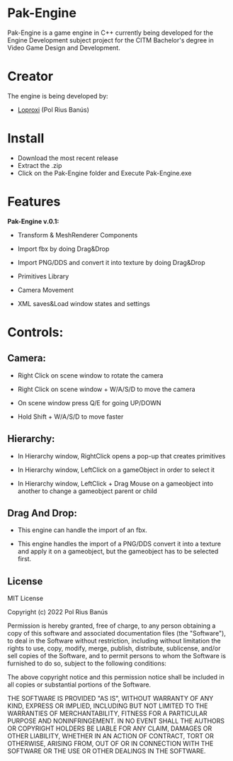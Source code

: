 # Pak-Engine

Pak-Engine is a game engine in C++ currently being developed for the Engine Development subject project for the CITM Bachelor's degree in Video Game Design and Development. 

# Creator

The engine is being developed by:

* [Loproxi](https://github.com/Loproxi) (Pol Rius Banús)

# Install

* Download the most recent release
* Extract the .zip
* Click on the Pak-Engine folder and Execute Pak-Engine.exe

# Features

**Pak-Engine v.0.1:**

* Transform & MeshRenderer Components

* Import fbx by doing Drag&Drop

* Import PNG/DDS and convert it into texture by doing Drag&Drop

* Primitives Library

* Camera Movement

* XML saves&Load window states and settings

# Controls:

## Camera:

* Right Click on scene window to rotate the camera

* Right Click on scene window + W/A/S/D to move the camera

* On scene window press Q/E for going UP/DOWN

* Hold Shift + W/A/S/D to move faster

## Hierarchy:

* In Hierarchy window, RightClick opens a pop-up that creates primitives

* In Hierarchy window, LeftClick on a gameObject in order to select it

* In Hierarchy window, LeftClick + Drag Mouse on a gameobject into another to change a gameobject parent or child

## Drag And Drop:

* This engine can handle the import of an fbx.

* This engine handles the import of a PNG/DDS convert it into a texture and apply it on a gameobject, but the gameobject has to be selected first.

## License

MIT License

Copyright (c) 2022 Pol Rius Banús

Permission is hereby granted, free of charge, to any person obtaining a copy of this software and associated documentation files (the "Software"), to deal in the Software without restriction, including without limitation the rights to use, copy, modify, merge, publish, distribute, sublicense, and/or sell copies of the Software, and to permit persons to whom the Software is furnished to do so, subject to the following conditions:

The above copyright notice and this permission notice shall be included in all copies or substantial portions of the Software.

THE SOFTWARE IS PROVIDED "AS IS", WITHOUT WARRANTY OF ANY KIND, EXPRESS OR IMPLIED, INCLUDING BUT NOT LIMITED TO THE WARRANTIES OF MERCHANTABILITY, FITNESS FOR A PARTICULAR PURPOSE AND NONINFRINGEMENT. IN NO EVENT SHALL THE AUTHORS OR COPYRIGHT HOLDERS BE LIABLE FOR ANY CLAIM, DAMAGES OR OTHER LIABILITY, WHETHER IN AN ACTION OF CONTRACT, TORT OR OTHERWISE, ARISING FROM, OUT OF OR IN CONNECTION WITH THE SOFTWARE OR THE USE OR OTHER DEALINGS IN THE SOFTWARE.
